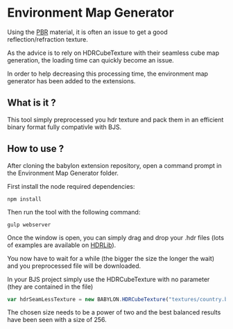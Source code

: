 ﻿# Environment Map Generator

Using the [PBR](http://doc.babylonjs.com/extensions/Physically_Based_Rendering_Master) material, it is often an issue to get a good reflection/refraction texture.

As the advice is to rely on HDRCubeTexture with their seamless cube map generation, the loading time can quickly become an issue.

In order to help decreasing this processing time, the environment map generator has been added to the extensions.

## What is it ?

This tool simply preprocessed you hdr texture and pack them in an efficient binary format fully compativle with BJS.

## How to use ?

After cloning the babylon extension repository, open a command prompt in the Environment Map Generator folder.

First install the node required dependencies:

```
npm install
```

Then run the tool with the following command:

```
gulp webserver
```

Once the window is open, you can simply drag and drop your .hdr files (lots of examples are available on [HDRLib](http://hdrlib.com)).

You now have to wait for a while (the bigger the size the longer the wait) and you preprocessed file will be downloaded.

In your BJS project simply use the HDRCubeTexture with no parameter (they are contained in the file)

```javascript
var hdrSeamLessTexture = new BABYLON.HDRCubeTexture("textures/country.babylon.hdr", scene);
```

The chosen size needs to be a power of two and the best balanced results have been seen with a size of 256.
